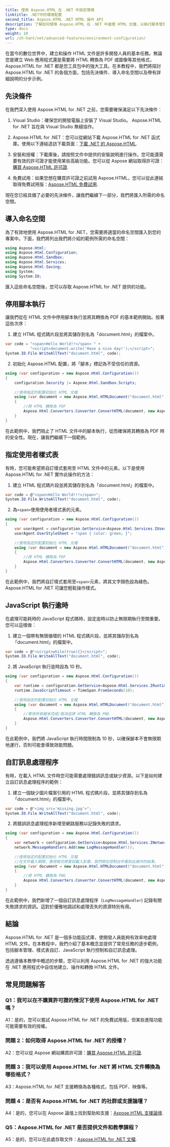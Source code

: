 ```yaml
---
title: 使用 Aspose.HTML 在 .NET 中設定環境
linktitle: .NET中的環境配置
second_title: Aspose.HTML .NET HTML 操作 API
description: 了解如何使用 Aspose.HTML 在 .NET 中處理 HTML 文檔，以執行腳本管理、自訂樣式、JavaScript 執行控制等任務。這個綜合教程提供了逐步範例和常見問題解答，以幫助您入門。
type: docs
weight: 10
url: /zh-hant/net/advanced-features/environment-configuration/
---
```


在當今的數位世界中，建立和操作 HTML 文件是許多開發人員的基本任務。無論您是建立 Web 應用程式還是需要將 HTML 轉換為 PDF 或圖像等其他格式，Aspose.HTML for .NET 都是您工具包中的強大工具。在本教程中，我們將探討 Aspose.HTML for .NET 的各個方面，包括先決條件、導入命名空間以及帶有詳細說明的分步示例。

## 先決條件

在我們深入使用 Aspose.HTML for .NET 之前，您需要確保滿足以下先決條件：

1. Visual Studio：確保您的開發電腦上安裝了 Visual Studio。 Aspose.HTML for .NET 旨在與 Visual Studio 無縫協作。

2.  Aspose.HTML for .NET：您可以從網站下載 Aspose.HTML for .NET 函式庫。使用以下連結造訪下載頁面：[下載 .NET 的 Aspose.HTML](https://releases.aspose.com/html/net/).

3. 安裝和授權：下載庫後，請按照文件中提供的安裝說明進行操作。您可能還需要有效的許可證才能使用某些高級功能。您可以從 Aspose 網站取得許可證：[購買 Aspose.HTML 許可證](https://purchase.aspose.com/buy).

4. 免費試用：如果您想在購買許可證之前試用 Aspose.HTML，您可以從此連結取得免費試用版：[Aspose.HTML 免費試用](https://releases.aspose.com/).

現在您已經具備了必要的先決條件，讓我們繼續下一部分，我們將匯入所需的命名空間。

## 導入命名空間

為了有效地使用 Aspose.HTML for .NET，您需要將適當的命名空間匯入到您的專案中。下面，我們將列出我們將介紹的範例所需的命名空間：

```csharp
using Aspose.Html;
using Aspose.Html.Configuration;
using Aspose.Html.Sandbox;
using Aspose.Html.Services;
using Aspose.Html.Saving;
using System;
using System.IO;
```

匯入這些命名空間後，您可以存取 Aspose.HTML for .NET 提供的功能。

## 停用腳本執行

讓我們從在 HTML 文件中停用腳本執行並將其轉換為 PDF 的基本範例開始。按著這些次序：

1. 建立 HTML 程式碼片段並將其儲存到名為「document.html」的檔案中。

```csharp
var code = "<span>Hello World!!</span> " +
           "<script>document.write('Have a nice day!');</script>";
System.IO.File.WriteAllText("document.html", code);
```

2. 初始化 Aspose.HTML 配置，將「腳本」標記為不受信任的資源。

```csharp
using (var configuration = new Aspose.Html.Configuration())
{
    configuration.Security |= Aspose.Html.Sandbox.Scripts;
    
    //使用指定的配置初始化 HTML 文檔
    using (var document = new Aspose.Html.HTMLDocument("document.html", configuration))
    {
        //將 HTML 轉換為 PDF
        Aspose.Html.Converters.Converter.ConvertHTML(document, new Aspose.Html.Saving.PdfSaveOptions(), "output.pdf");
    }
}
```

在此範例中，我們阻止了 HTML 文件中的腳本執行，從而確保將其轉換為 PDF 時的安全性。現在，讓我們繼續下一個範例。

## 指定使用者樣式表

有時，您可能希望將自訂樣式套用至 HTML 文件中的元素。以下是使用 Aspose.HTML for .NET 實作此操作的方法：

1. 建立 HTML 程式碼片段並將其儲存到名為「document.html」的檔案中。

```csharp
var code = @"<span>Hello World!!!</span>";
System.IO.File.WriteAllText("document.html", code);
```

2. 為`<span>`使用使用者樣式表的元素。

```csharp
using (var configuration = new Aspose.Html.Configuration())
{
    var userAgent = configuration.GetService<Aspose.Html.Services.IUserAgentService>();
    userAgent.UserStyleSheet = "span { color: green; }";
    
    //使用指定的配置初始化 HTML 文檔
    using (var document = new Aspose.Html.HTMLDocument("document.html", configuration))
    {
        //將 HTML 轉換為 PDF
        Aspose.Html.Converters.Converter.ConvertHTML(document, new Aspose.Html.Saving.PdfSaveOptions(), "output.pdf");
    }
}
```

在此範例中，我們將自訂樣式套用至`<span>`元素，將其文字顏色設為綠色。 Aspose.HTML for .NET 可讓您輕鬆操作樣式。

## JavaScript 執行逾時

在處理可能耗時的 JavaScript 程式碼時，設定逾時以防止無限期執行至關重要。您可以這樣做：

1. 建立一個帶有無限循環的 HTML 程式碼片段，並將其儲存到名為「document.html」的檔案中。

```csharp
var code = @"<script>while(true){}</script>";
System.IO.File.WriteAllText("document.html", code);
```

2. 將 JavaScript 執行逾時設為 10 秒。

```csharp
using (var configuration = new Aspose.Html.Configuration())
{
    var runtime = configuration.GetService<Aspose.Html.Services.IRuntimeService>();
    runtime.JavaScriptTimeout = TimeSpan.FromSeconds(10);
    
    //使用指定的配置初始化 HTML 文檔
    using (var document = new Aspose.Html.HTMLDocument("document.html", configuration))
    {
        //等待所有腳本完成/取消並將 HTML 轉換為 PNG
        Aspose.Html.Converters.Converter.ConvertHTML(document, new Aspose.Html.Saving.ImageSaveOptions(), "output.png");
    }
}
```

在此範例中，我們將 JavaScript 執行時間限制為 10 秒，以確保腳本不會無限期地運行，否則可能會導致效能問題。

## 自訂訊息處理程序

有時，在載入 HTML 文件時您可能需要處理錯誤訊息或缺少資源。以下是如何建立自訂訊息處理程序的範例：

1. 建立一個缺少圖片檔案引用的 HTML 程式碼片段，並將其儲存到名為「document.html」的檔案中。

```csharp
var code = @"<img src='missing.jpg'>";
System.IO.File.WriteAllText("document.html", code);
```

2. 將錯誤訊息處理程序新增至網路服務以記錄失敗的請求。

```csharp
using (var configuration = new Aspose.Html.Configuration())
{
    var network = configuration.GetService<Aspose.Html.Services.INetworkService>();
    network.MessageHandlers.Add(new LogMessageHandler());
    
    //使用指定的配置初始化 HTML 文檔
    //在文件載入期間，應用程式將嘗試載入影像，我們將在控制台中看到此操作的結果。
    using (var document = new Aspose.Html.HTMLDocument("document.html", configuration))
    {
        //將 HTML 轉換為 PNG
        Aspose.Html.Converters.Converter.ConvertHTML(document, new Aspose.Html.Saving.ImageSaveOptions(), "output.png");
    }
}
```

在此範例中，我們新增了一個自訂訊息處理程序（`LogMessageHandler`) 記錄有關失敗請求的資訊。這對於優雅地調試和處理丟失的資源特別有用。

## 結論

Aspose.HTML for .NET 是一個多功能函式庫，使開發人員能夠有效率地處理 HTML 文件。在本教程中，我們介紹了基本概念並提供了常見任務的逐步範例，包括腳本管理、樣式表自訂、JavaScript 執行控制和自訂訊息處理。

透過遵循本教學中概述的步驟，您可以利用 Aspose.HTML for .NET 的強大功能在 .NET 應用程式中自信地建立、操作和轉換 HTML 文件。

## 常見問題解答

### Q1：我可以在不購買許可證的情況下使用 Aspose.HTML for .NET 嗎？

A1：是的，您可以嘗試 Aspose.HTML for .NET 的免費試用版，但某些進階功能可能需要有效的授權。

### 問題 2：如何取得 Aspose.HTML for .NET 的授權？

 A2：您可以從 Aspose 網站購買許可證：[購買 Aspose.HTML 許可證](https://purchase.aspose.com/buy).

### 問題 3：我可以使用 Aspose.HTML for .NET 將 HTML 文件轉換為哪些格式？

A3：Aspose.HTML for .NET 支援轉換為各種格式，包括 PDF、映像等。

### 問題 4：是否有 Aspose.HTML for .NET 的社群或支援論壇？

 A4：是的，您可以在 Aspose 論壇上找到幫助和支援：[Aspose.HTML 支援論壇](https://forum.aspose.com/).

### Q5：Aspose.HTML for .NET 是否提供文件和教學課程？

 A5：是的，您可以在此處存取文件：[Aspose.HTML for .NET 文檔](https://reference.aspose.com/html/net/).